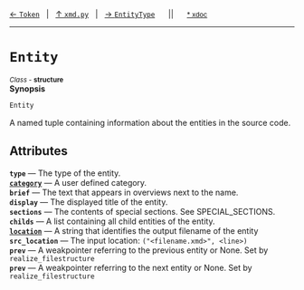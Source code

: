 [&#8592; `Token`](xmd.py--token.md)&nbsp;&nbsp;&nbsp;|&nbsp;&nbsp;&nbsp;[&#8593; `xmd.py`](xmd.py.md)&nbsp;&nbsp;&nbsp;|&nbsp;&nbsp;&nbsp;[&#8594; `EntityType`](xmd.py--entitytype.md)&nbsp;&nbsp;&nbsp;&nbsp;&nbsp;&nbsp;||&nbsp;&nbsp;&nbsp;&nbsp;&nbsp;&nbsp;<small>[\* xdoc](../xdoc/xmd.py.xmd#L24)</small>
***

# `Entity`
<small>*Class* - **structure**</small>  
**Synopsis**

```cpp
Entity
```

A named tuple containing information about the entities in the source code.


## Attributes
**`type`** &#8213; The type of the entity.  
**[`category`](xmd.py--entity--category.md)** &#8213; A user defined category.  
**`brief`** &#8213; The text that appears in overviews next to the name.  
**`display`** &#8213; The displayed title of the entity.  
**`sections`** &#8213; The contents of special sections. See SPECIAL_SECTIONS.  
**`childs`** &#8213; A list containing all child entities of the entity.  
**[`location`](xmd.py--entity--location.md)** &#8213; A string that identifies the output filename of the entity  
**`src_location`** &#8213; The input location: `("<filename.xmd>", <line>)`  
**`prev`** &#8213; A weakpointer referring to the previous entity or None. Set by `realize_filestructure`   
**`prev`** &#8213; A weakpointer referring to the next entity or None. Set by `realize_filestructure`  
